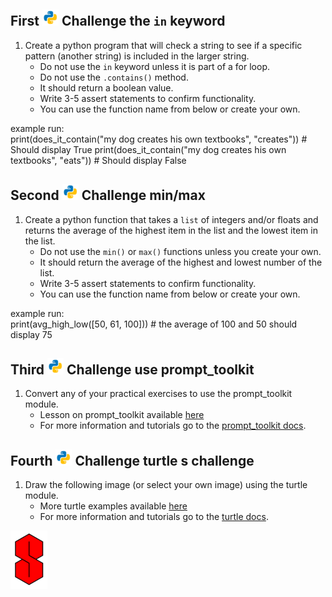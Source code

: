 ## First ![python.png](https://github.com/python-can-define-radio/python-course/blob/main/resources/misc/python.png?raw=true)   Challenge the `in` keyword


1. Create a python program that will check a string to see if a specific pattern (another string) is included in the larger string.
   - Do not use the `in` keyword unless it is part of a for loop.
   - Do not use the `.contains()` method.
   - It should return a boolean value.
   - Write 3-5 assert statements to confirm functionality.
   - You can use the function name from below or create your own.

example run:  
print(does_it_contain("my dog creates his own textbooks", "creates"))  # Should display True
print(does_it_contain("my dog creates his own textbooks", "eats"))  # Should display False

## Second ![python.png](https://github.com/python-can-define-radio/python-course/blob/main/resources/misc/python.png?raw=true) Challenge min/max


1. Create a python function that takes a `list` of integers and/or floats and returns the average of the highest item in the list and the lowest item in the list.
   - Do not use the `min()` or `max()` functions unless you create your own.
   - It should return the average of the highest and lowest number of the list.
   - Write 3-5 assert statements to confirm functionality.
   - You can use the function name from below or create your own.

example run:  
print(avg_high_low([50, 61, 100]))   # the average of 100 and 50 should display 75

## Third ![python.png](https://github.com/python-can-define-radio/python-course/blob/main/resources/misc/python.png?raw=true) Challenge use prompt_toolkit


1. Convert any of your practical exercises to use the prompt_toolkit module.
   - Lesson on prompt_toolkit available [here](https://github.com/python-can-define-radio/python-course/blob/main/classroom_activities/Ch02_Advanced/02_prompt_toolkit.md)
   - For more information and tutorials go to the [prompt_toolkit docs](https://python-prompt-toolkit.readthedocs.io/en/master/pages/getting_started.html#getting-started).

## Fourth ![python.png](https://github.com/python-can-define-radio/python-course/blob/main/resources/misc/python.png?raw=true) Challenge turtle s challenge


1. Draw the following image (or select your own image) using the turtle module.
   - More turtle examples available [here](https://github.com/python-can-define-radio/python-course/tree/main/classroom_activities/Ch03_Misc_examples/turtle_ex)
   - For more information and tutorials go to the [turtle docs](https://docs.python.org/3/library/turtle.html).

![python.png](https://github.com/python-can-define-radio/python-course/blob/main/resources/misc/s_challenge.png?raw=true)
